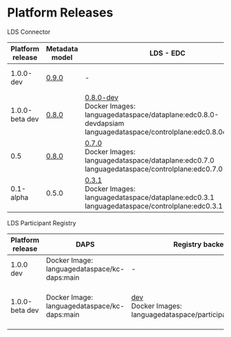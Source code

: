 # Platform Releases 

LDS Connector

| Platform release  | Metadata model    | LDS - EDC        | LDS - Proxy  | LDS Connector UI      | LDS - Proxy ElasticSearch  | LDS - EDC - Connector Postgresql    |  In Connector IAM | Installation  scripts        |  Active deployment    |
| ----------------- | ----------------- | ---------------- |------------- | ------------- | -------------------------- | ------------------------- |  ---------------- | ---------------------------- | ---------------------- | 
| 1.0.0-dev <br>   |        [0.9.0](https://github.com/LanguageDataSpace/lds-model/releases/tag/v0.9.0)            |         -         |        -      |      -         |            -                |       -                    |       -            |               [0.9.0](https://github.com/LanguageDataSpace/Deployment/tree/0.9.0)               |          http://ldssetupdev.ilsp.gr/cui1/, http://ldssetupdev.ilsp.gr/cui2/, http://ldssetupdev.ilsp.gr/cui3/              |   
| 1.0.0-beta dev <br>        | [0.8.0](https://github.com/LanguageDataSpace/lds-model/releases/tag/v0.8.0) | [0.8.0-dev](https://github.com/LanguageDataSpace/lds-edc/tree/edc0.8.0-dev) <br> Docker Images: languagedataspace/dataplane:edc0.8.0-devdapsiam languagedataspace/controlplane:edc0.8.0dapsiam | [0.8.0-dev](https://github.com/LanguageDataSpace/lds-proxy-backend/tree/0.8.0-dev) <br> Docker Image: languagedataspace/edcproxy:0.8.0-dev <br> | [dev](https://github.com/LanguageDataSpace/lds-edc-ui/tree/dev) <br> Docker Image: languagedataspace/lds-ui:dev | 8.10.2 <br> Docker Image: elasticsearch:8.10.2 <br>| 15.0.0 <br> Docker Image: bitnami/postgresql:15.0.0 |  Docker Image: languagedataspace/lds-iam:60110 | [0.8.0](https://github.com/LanguageDataSpace/Deployment/tree/0.8.0) | Ν/Α |
| 0.5 <br>        | [0.8.0](https://github.com/LanguageDataSpace/lds-model/releases/tag/v0.8.0) | [0.7.0](https://github.com/LanguageDataSpace/lds-edc/tree/edc0.7.0) <br> Docker Images: languagedataspace/dataplane:edc0.7.0 languagedataspace/controlplane:edc0.7.0 | [0.7.0](https://github.com/LanguageDataSpace/lds-proxy-backend/tree/0.7.0) <br> Docker Image: languagedataspace/edcproxy:0.7.0 <br> | [0.7.0](https://github.com/LanguageDataSpace/lds-edc-ui/tree/0.7.0) <br> Docker Image: languagedataspace/lds-ui:0.7.0 | 8.10.2 <br> Docker Image: elasticsearch:8.10.2 <br>| 15.0.0 <br> Docker Image: bitnami/postgresql:15.0.0  | No | [0.7.0](https://github.com/LanguageDataSpace/Deployment/tree/0.7.0) | N/A |
| 0.1-alpha <br>        | 0.5.0 | [0.3.1](https://github.com/LanguageDataSpace/lds-edc/tree/edc0.3.1) <br> Docker Images: languagedataspace/dataplane:edc0.3.1 languagedataspace/controlplane:edc0.3.1 | [0.3.1](https://github.com/LanguageDataSpace/lds-proxy-backend/tree/0.3.1) <br> Docker Image: languagedataspace/edcproxy:0.3.1 <br> | [0.3.1patch](https://github.com/LanguageDataSpace/lds-edc-ui/tree/0.3.1patch) <br> Docker Image: languagedataspace/lds-ui:0.3.1patch | 8.10.2 <br> Docker Image: elasticsearch:8.10.2 <br>| 15.0.0 <br> Docker Image: bitnami/postgresql:15.0.0 | No | [0.3.1](https://github.com/LanguageDataSpace/Deployment/tree/0.3.1) | N/A |

LDS Participant Registry

| Platform release     |       DAPS                                     |  Registry backend        | Registry UI  |   Installation  scripts                                                  |      Active deployment            |
| -------------------- | ---------------------------------------------- | ------------------------ |------------- |  ----------------------------------------------------------------------  | ---------------------------------- |
| 1.0.0 dev <br>  |   Docker Image: languagedataspace/kc-daps:main |  -                  |   -           |   https://github.com/LanguageDataSpace/DeploymentCentral/tree/0.9.0      |  http://ldssetupdev.ilsp.gr/     |      
| 1.0.0-beta dev <br>  |   Docker Image: languagedataspace/kc-daps:main |   [dev](https://github.com/LanguageDataSpace/lds_participant_registry/tree/dev)     <br> Docker Images: languagedataspace/participant_registry:dev                   |   [dev](https://github.com/LanguageDataSpace/lds_participant_registry_ui/tree/dev) <br> Docker Image: languagedataspace/lds-participant-registry-ui:dev           |   https://github.com/LanguageDataSpace/DeploymentCentral/tree/0.8.0      |  http://ldssetupdev.ilsp.gr/     |        







